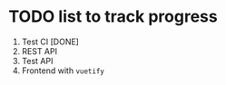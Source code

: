 # TODO list to track progress

1. Test CI [DONE]
2. REST API
3. Test API
4. Frontend with `vuetify`
